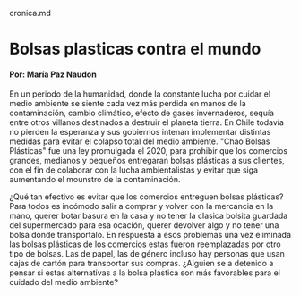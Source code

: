 cronica.md

# Bolsas plasticas contra el mundo
#### Por: María Paz Naudon 

En un periodo de la humanidad, donde la constante lucha por cuidar el medio ambiente se siente cada vez más perdida en manos de la contaminación, cambio climático, efecto de gases invernaderos, sequía entre otros villanos destinados a destruir el planeta tierra. En Chile todavía no pierden la esperanza y sus gobiernos intenan implementar distintas medidas para evitar el colapso total del medio ambiente. "Chao Bolsas Plásticas" fue una ley promulgada el 2020, para prohibir que los comercios grandes, medianos y pequeños entregaran bolsas plásticas a sus clientes, con el fin de colaborar con la lucha ambientalistas y evitar que siga aumentando el mounstro de la contaminación.

¿Qué tan efectivo es evitar que los comercios entreguen bolsas plásticas? Para todos es incómodo salir a comprar y volver con la mercancia en la mano, querer botar basura en la casa y no tener la clasica bolsita guardada del supermercado para esa ocación, querer devolver algo y no tener una bolsa donde transportalo. En respuesta a esos problemas una vez eliminada las bolsas plásticas de los comercios estas fueron reemplazadas por otro tipo de bolsas. Las de papel, las de género incluso hay personas que usan cajas de cartón para transportar sus compras. ¿Alguien se a detenido a pensar si estas alternativas a la bolsa plástica son más favorables para el cuidado del medio ambiente? 

